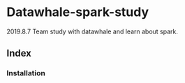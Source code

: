 # Datawhale-spark-study
2019.8.7 Team study with datawhale and learn about spark.

## Index

### Installation
